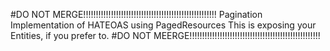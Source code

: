 #DO NOT MERGE!!!!!!!!!!!!!!!!!!!!!!!!!!!!!!!!!!!!!!!!!!!!!!!!!!!!!
Pagination
Implementation of HATEOAS using PagedResources
This is exposing your Entities, if you prefer to.
#DO NOT MEERGE!!!!!!!!!!!!!!!!!!!!!!!!!!!!!!!!!!!!!!!!!!!!!!!!!!!!